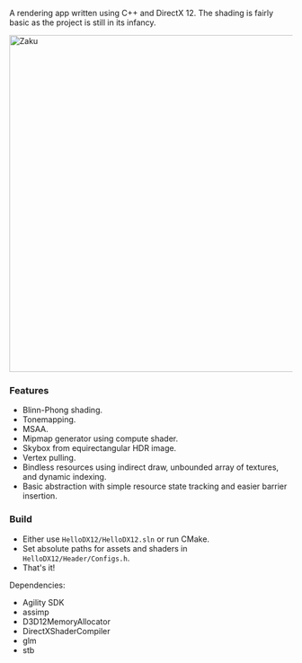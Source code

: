 
A rendering app written using C++ and DirectX 12. The shading is fairly basic as the project is still in its infancy.

<img width="600" alt="Zaku" src="https://github.com/azer89/HelloDX12/assets/790432/59e07438-9340-4527-92c6-097df28b6214">

### Features
* Blinn-Phong shading.
* Tonemapping.
* MSAA.
* Mipmap generator using compute shader.
* Skybox from equirectangular HDR image.
* Vertex pulling.
* Bindless resources using indirect draw, unbounded array of textures, and dynamic indexing.
* Basic abstraction with simple resource state tracking and easier barrier insertion.

### Build
* Either use `HelloDX12/HelloDX12.sln` or run CMake.
* Set absolute paths for assets and shaders in `HelloDX12/Header/Configs.h`.
* That's it!

Dependencies:
* Agility SDK
* assimp
* D3D12MemoryAllocator
* DirectXShaderCompiler
* glm
* stb
